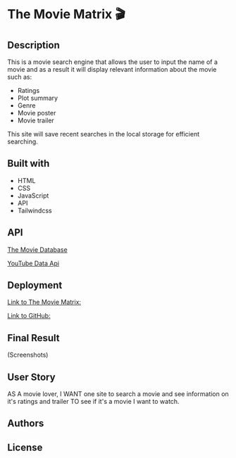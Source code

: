 # The Movie Matrix 🎬

## Description
This is a movie search engine that allows the user to input the name of a movie and as a result it will display relevant information about the movie such as:
- Ratings
- Plot summary
- Genre 
- Movie poster
- Movie trailer 

This site will save recent searches in the local storage for efficient searching.

## Built with
- HTML
- CSS
- JavaScript
- API
- Tailwindcss

## API
[The Movie Database](https://www.themoviedb.org/?language=en-GB)

[YouTube Data Api](https://developers.google.com/youtube/v3)

## Deployment
[Link to The Movie Matrix:]()

[Link to GitHub:](https://github.com/Leesaal/TheMovieMatrix)

## Final Result
(Screenshots)

## User Story
AS A movie lover,
I WANT one site to search a movie and see information on it's ratings and trailer
TO see if it's a movie I want to watch.

## Authors

## License
